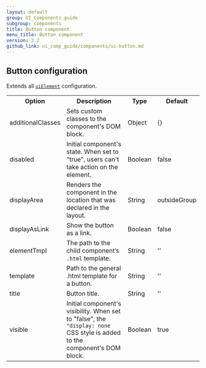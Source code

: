 ```yaml
---
layout: default
group: UI_Components_guide
subgroup: components
title: Button component
menu_title: Button component
version: 2.2
github_link: ui_comp_guide/components/ui-button.md
---
```


## Button configuration


Extends all [`uiElement`]({{page.baseurl}}ui_comp_guide/concepts/ui_comp_uielement_concept.html) configuration.

<table>
  <tr>
    <th>Option </th>
    <th>Description</th>
    <th>Type</th>
    <th>Default</th>
  </tr>
  <tr>
    <td>additionalClasses</td>
    <td>Sets custom classes to the component's DOM block.</td>
    <td>Object</td>
    <td>{}</td>
  </tr>
  <tr>
    <td>disabled</td>
    <td>
Initial component's state. When set to "true", users can't take action on the element.</td>
    <td>Boolean</td>
    <td>false</td>
  </tr>
  <tr>
    <td>displayArea</td>
    <td>Renders the component in the location that was declared in the layout.</td>
    <td>String</td>
    <td>outsideGroup</td>
  </tr>
  <tr>
    <td>displayAsLink</td>
    <td>Show the button as a link.</td>
    <td>Boolean</td>
    <td>false</td>
  </tr>
  <tr>
    <td>elementTmpl</td>
    <td>The path to the child component’s <code>.html</code> template.</td>
    <td>String</td>
    <td>''</td>
  </tr>
  <tr>
    <td>template</td>
    <td>Path to the general .html template for a button.</td>
    <td>String</td>
    <td>''</td>
  </tr>
  <tr>
    <td>title</td>
    <td>Button title.</td>
    <td>String</td>
    <td>''</td>
  </tr>
  <tr>
    <td>visible</td>
    <td>Initial component's visibility. When set to "false", the <code>"display: none</code> CSS style is added to the component's DOM block.</td>
    <td>Boolean</td>
    <td>true</td>
  </tr>
</table>
